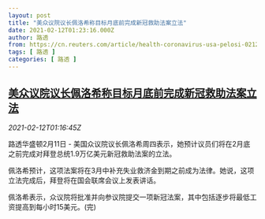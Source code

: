 ```yaml
---
layout: post
title: "美众议院议长佩洛希称目标月底前完成新冠救助法案立法"
date: 2021-02-12T01:23:16.000Z
author: 路透
from: https://cn.reuters.com/article/health-coronavirus-usa-pelosi-0212-idCNKBS2AC044
tags: [ 路透 ]
categories: [ 路透 ]
---
```

<!--1613092996000-->
[美众议院议长佩洛希称目标月底前完成新冠救助法案立法](https://cn.reuters.com/article/health-coronavirus-usa-pelosi-0212-idCNKBS2AC044)
------

<div>
<div><i>2021-02-12T01:16:45Z</i></div><p>路透华盛顿2月11日 - 美国众议院议长佩洛希周四表示，她预计议员们将在2月底之前完成对拜登总统1.9万亿美元新冠救助法案的立法。</p><p>佩洛希预计，这项法案将在3月中补充失业救济金到期之前成为法律。她说，这项立法完成后，拜登将在国会联席会议上发表讲话。</p><p>佩洛希表示，众议院将批准并向参议院提交一项新冠法案，其中包括逐步将最低工资提高到每小时15美元。(完)</p>
</div>
